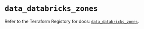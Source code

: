# `data_databricks_zones`

Refer to the Terraform Registory for docs: [`data_databricks_zones`](https://registry.terraform.io/providers/databricks/databricks/1.21.0/docs/data-sources/zones).
